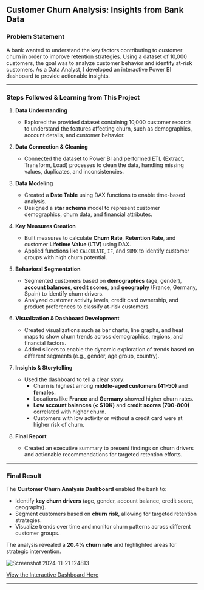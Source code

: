 ## Customer Churn Analysis: Insights from Bank Data

### Problem Statement  
A bank wanted to understand the key factors contributing to customer churn in order to improve retention strategies. Using a dataset of 10,000 customers, the goal was to analyze customer behavior and identify at-risk customers. As a Data Analyst, I developed an interactive Power BI dashboard to provide actionable insights.

---

### Steps Followed & Learning from This Project

1. **Data Understanding**  
   - Explored the provided dataset containing 10,000 customer records to understand the features affecting churn, such as demographics, account details, and customer behavior.

2. **Data Connection & Cleaning**  
   - Connected the dataset to Power BI and performed ETL (Extract, Transform, Load) processes to clean the data, handling missing values, duplicates, and inconsistencies.

3. **Data Modeling**  
   - Created a **Date Table** using DAX functions to enable time-based analysis.  
   - Designed a **star schema** model to represent customer demographics, churn data, and financial attributes.

4. **Key Measures Creation**  
   - Built measures to calculate **Churn Rate**, **Retention Rate**, and customer **Lifetime Value (LTV)** using DAX.  
   - Applied functions like `CALCULATE`, `IF`, and `SUMX` to identify customer groups with high churn potential.

5. **Behavioral Segmentation**  
   - Segmented customers based on **demographics** (age, gender), **account balances**, **credit scores**, and **geography** (France, Germany, Spain) to identify churn drivers.  
   - Analyzed customer activity levels, credit card ownership, and product preferences to classify at-risk customers.

6. **Visualization & Dashboard Development**  
   - Created visualizations such as bar charts, line graphs, and heat maps to show churn trends across demographics, regions, and financial factors.  
   - Added slicers to enable the dynamic exploration of trends based on different segments (e.g., gender, age group, country).

7. **Insights & Storytelling**  
   - Used the dashboard to tell a clear story:  
     - Churn is highest among **middle-aged customers (41-50)** and **females**.  
     - Locations like **France** and **Germany** showed higher churn rates.  
     - **Low account balances (< $10K)** and **credit scores (700-800)** correlated with higher churn.  
     - Customers with low activity or without a credit card were at higher risk of churn.

8. **Final Report**  
   - Created an executive summary to present findings on churn drivers and actionable recommendations for targeted retention efforts.

---

### Final Result  
The **Customer Churn Analysis Dashboard** enabled the bank to:  
- Identify **key churn drivers** (age, gender, account balance, credit score, geography).  
- Segment customers based on **churn risk**, allowing for targeted retention strategies.  
- Visualize trends over time and monitor churn patterns across different customer groups.

The analysis revealed a **20.4% churn rate** and highlighted areas for strategic intervention.

![Screenshot 2024-11-21 124813](https://github.com/user-attachments/assets/314b30da-5beb-4e05-a2de-b8e7a7d3eff6)

[View the Interactive Dashboard Here](https://app.powerbi.com/view?r=eyJrIjoiYjlkOTcwNmItZTFmMi00ZDgxLWE3ZmQtNjY5OGU5NWJmMThjIiwidCI6IjZhYjJmZGI1LWNjOWUtNDJiMy04ZmI5LTA4ZWU1OGI5YzRhMSJ9)

---
